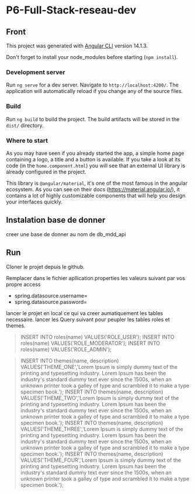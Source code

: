 # P6-Full-Stack-reseau-dev

## Front

This project was generated with [Angular CLI](https://github.com/angular/angular-cli) version 14.1.3.

Don't forget to install your node_modules before starting (`npm install`).

### Development server

Run `ng serve` for a dev server. Navigate to `http://localhost:4200/`. The application will automatically reload if you change any of the source files.

### Build

Run `ng build` to build the project. The build artifacts will be stored in the `dist/` directory.

### Where to start

As you may have seen if you already started the app, a simple home page containing a logo, a title and a button is available. If you take a look at its code (in the `home.component.html`) you will see that an external UI library is already configured in the project.

This library is `@angular/material`, it's one of the most famous in the angular ecosystem. As you can see on their docs (https://material.angular.io/), it contains a lot of highly customizable components that will help you design your interfaces quickly.

## Instalation base de donner
creer une base de donner au nom de db_mdd_api 
## Run
Cloner le projet depuis le github.

Remplacer dans le fichier apllication.properties les valeurs suivant par vos propre access
* spring.datasource.username=
* spring.datasource.password=

lancer le projet en local ce qui va creer aumatiquement les tables necessaire.
lancer les Query suivant pour peupler les tables roles et themes.
>INSERT INTO roles(name) VALUES('ROLE_USER');
>INSERT INTO roles(name) VALUES('ROLE_MODERATOR');
>INSERT INTO roles(name) VALUES('ROLE_ADMIN');

>INSERT INTO themes(name, description) VALUES('THEME_ONE','Lorem Ipsum is simply dummy text of the printing and typesetting industry. Lorem Ipsum has been the industry's standard dummy text ever since the 1500s, when an unknown printer took a galley of type and scrambled it to make a type specimen book.');
>INSERT INTO themes(name, description) VALUES('THEME_TWO','Lorem Ipsum is simply dummy text of the printing and typesetting industry. Lorem Ipsum has been the industry's standard dummy text ever since the 1500s, when an unknown printer took a galley of type and scrambled it to make a type specimen book.');
>INSERT INTO themes(name, description) VALUES('THEME_THREE','Lorem Ipsum is simply dummy text of the printing and typesetting industry. Lorem Ipsum has been the industry's standard dummy text ever since the 1500s, when an unknown printer took a galley of type and scrambled it to make a type specimen book.');
>INSERT INTO themes(name, description) VALUES('THEME_FOUR','Lorem Ipsum is simply dummy text of the printing and typesetting industry. Lorem Ipsum has been the industry's standard dummy text ever since the 1500s, when an unknown printer took a galley of type and scrambled it to make a type specimen book.');
